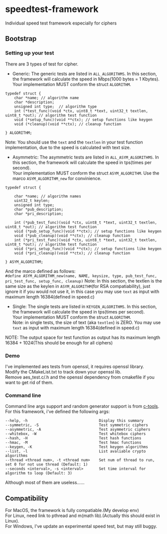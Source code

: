 # speedtest-framework
Individual speed test framework especially for ciphers

## Bootstrap

### Setting up your test

There are 3 types of test for cipher.

- Generic: The generic tests are listed in `ALL_ALGORITHMS`. 
In this section, the framework will calculate the speed in Mbps(1000 bytes = 1 Kbytes).  
Your implementation MUST conform the struct `ALGORITHM`.  
```
typedef struct {
    char *name; // algorithm name
    char *description;
    unsigned int type;  // algorithm type
    int (*test_func)(void *ctx, uint8_t *text, uint32_t textlen, uint8_t *out); // algorithm test function
    void (*setup_func)(void **ctx); // setup functions like keygen
    void (*cleanup)(void **ctx); // cleanup function

} ALGORITHM;
```  
Note: You should use the `text` and the `textlen` in your test function implementation, due to the speed
is calculated with text size.

- Asymmetric: The asymmetric tests are listed in `ALL_ASYM_ALGORITHMS`.
In this section, the framework will calculate the speed in tps(times per second).  
Your implementation MUST conform the struct `ASYM_ALGORITHM`. Use the marco `ASYM_ALGORITHM_new` for convinience.
```
typedef struct {

    char *name; // algorithm names
    uint32_t keylen;
    unsigned int type;
    char *pub_description;
    char *pri_description;

    int (*pub_test_func)(void *ctx, uint8_t *text, uint32_t textlen, uint8_t *out); // algorithm test function
    void (*pub_setup_func)(void **ctx); // setup functions like keygen
    void (*pub_cleanup)(void **ctx); // cleanup function
    int (*pri_test_func)(void *ctx, uint8_t *text, uint32_t textlen, uint8_t *out); // algorithm test function
    void (*pri_setup_func)(void **ctx); // setup functions like keygen
    void (*pri_cleanup)(void **ctx); // cleanup function

} ASYM_ALGORITHM;
```  
And the marco defined as follows:  
`#define ASYM_ALGORITHM_new(name, NAME, keysize, type, pub_test_func, pri_test_func, setup_func, cleanup)`
Note: In this section, the textlen is the same size as the keylen in `ASYM_ALGORITHM`(for RSA compatiability), 
just ignore it if you would not use it, in this case you may use `text` as input with maximum length 16384(defined in speed.c)

- Single: The single tests are listed in `KEYGEN_ALGORITHMS`.
In this section, the framework will calculate the speed in tps(times per second).  
Your implementation MUST conform the struct `ALGORITHM`.  
Note: in single tests, the size of text (aka `textlen`) is ZERO. You may use `text` as input with maximum length 16384(defined in speed.c)

NOTE: The output space for test function as output has its maximum length 16384 + 1024(This should be enough for all ciphers)

### Demo

I've implemented aes tests from openssl, it requires openssl library.  
Modify the CMakeList.txt to track down your openssl lib.  
Remove aes_test.c/.h and the openssl dependency from cmakefile if you want to get rid of them.

### Command line

Command line args support and random generator support is from [c-tools](https://github.com/Tomahawkd/c-tools).  
For this framework, i've defined the following args:  
```
--help, -h                                Display this summary
--symmetric, -S                           Test symmetric ciphers
--asymmetric, -A                          Test asymmetric ciphers
--whitebox, -W                            Test whitebox ciphers
--hash, -H                                Test hash functions
--hmac, -M                                Test hmac functions
--keygen, -K                              Test keygen algorithms
--list, -l                                List avaliable crypto algorithms
--thread <thread num>, -t <thread num>    Set num of thread to run, set 0 for not use thread (Default: 1)
--seconds <interval>, -s <interval>       Set time interval for algorithm to loop (Default: 3)
```  
Although most of them are useless......

## Compatibility

For MacOS, the framework is fully compatiable.(My develop env)   
For Linux, need link to pthread and m(math lib).(Actually this should exist in Linux).  
For Windows, I've update an experimental speed test, but may still buggy.
